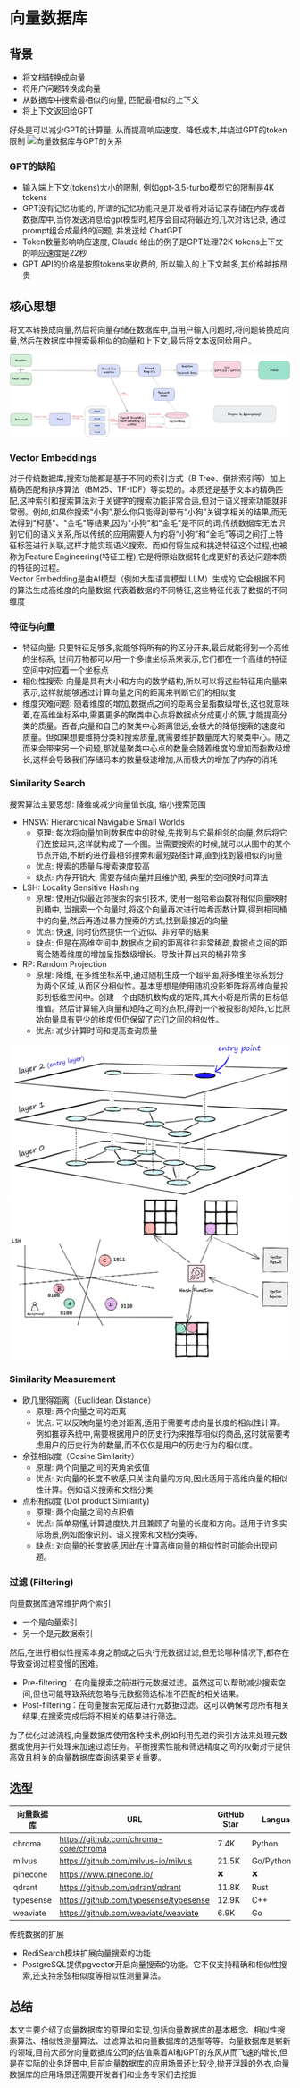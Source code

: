 # 向量数据库

## 背景

- 将文档转换成向量
- 将用户问题转换成向量
- 从数据库中搜索最相似的向量, 匹配最相似的上下文
- 将上下文返回给GPT

好处是可以减少GPT的计算量, 从而提高响应速度、降低成本,并绕过GPT的token限制
![向量数据库与GPT的关系](./images/Vector_Embedding.png)

### GPT的缺陷

- 输入端上下文(tokens)大小的限制, 例如gpt-3.5-turbo模型它的限制是4K tokens
- GPT没有记忆功能的, 所谓的记忆功能只是开发者将对话记录存储在内存或者数据库中,当你发送消息给gpt模型时,程序会自动将最近的几次对话记录, 通过prompt组合成最终的问题, 并发送给 ChatGPT
- Token数量影响响应速度, Claude 给出的例子是GPT处理72K tokens上下文的响应速度是22秒
- GPT API的价格是按照tokens来收费的, 所以输入的上下文越多,其价格越按昂贵

## 核心思想

将文本转换成向量,然后将向量存储在数据库中,当用户输入问题时,将问题转换成向量,然后在数据库中搜索最相似的向量和上下文,最后将文本返回给用户。

![向量数据库检索过程](./../images/向量数据库_检索过程.png)

### Vector Embeddings

对于传统数据库,搜索功能都是基于不同的索引方式（B Tree、倒排索引等）加上精确匹配和排序算法（BM25、TF-IDF）等实现的。本质还是基于文本的精确匹配,这种索引和搜索算法对于关键字的搜索功能非常合适,但对于语义搜索功能就非常弱。例如,如果你搜索“小狗”,那么你只能得到带有“小狗”关键字相关的结果,而无法得到"柯基"、"金毛"等结果,因为"小狗"和"金毛"是不同的词,传统数据库无法识别它们的语义关系,所以传统的应用需要人为的将“小狗”和“金毛”等词之间打上特征标签进行关联,这样才能实现语义搜索。而如何将生成和挑选特征这个过程,也被称为Feature Engineering(特征工程),它是将原始数据转化成更好的表达问题本质的特征的过程。  
Vector Embedding是由AI模型（例如大型语言模型 LLM）生成的,它会根据不同的算法生成高维度的向量数据,代表着数据的不同特征,这些特征代表了数据的不同维度

### 特征与向量

- 特征向量: 只要特征足够多,就能够将所有的狗区分开来,最后就能得到一个高维的坐标系, 世间万物都可以用一个多维坐标系来表示,它们都在一个高维的特征空间中对应着一个坐标点
- 相似性搜索: 向量是具有大小和方向的数学结构,所以可以将这些特征用向量来表示,这样就能够通过计算向量之间的距离来判断它们的相似度
- 维度灾难问题: 随着维度的增加,数据点之间的距离会呈指数级增长,这也就意味着,在高维坐标系中,需要更多的聚类中心点将数据点分成更小的簇,才能提高分类的质量。否者,向量和自己的聚类中心距离很远,会极大的降低搜索的速度和质量。但如果想要维持分类和搜索质量,就需要维护数量庞大的聚类中心。随之而来会带来另一个问题,那就是聚类中心点的数量会随着维度的增加而指数级增长,这样会导致我们存储码本的数量极速增加,从而极大的增加了内存的消耗

### Similarity Search

搜索算法主要思想: 降维或减少向量值长度, 缩小搜索范围

- HNSW: Hierarchical Navigable Small Worlds
  - 原理: 每次将向量加到数据库中的时候,先找到与它最相邻的向量,然后将它们连接起来,这样就构成了一个图。当需要搜索的时候,就可以从图中的某个节点开始,不断的进行最相邻搜索和最短路径计算,直到找到最相似的向量
  - 优点: 搜索的质量与搜索速度较高
  - 缺点: 内存开销大, 需要存储向量并且维护图, 典型的空间换时间算法
- LSH: Locality Sensitive Hashing
  - 原理: 使用近似最近邻搜索的索引技术, 使用一组哈希函数将相似向量映射到桶中, 当搜索一个向量时,将这个向量再次进行哈希函数计算,得到相同桶中的向量,然后再通过暴力搜索的方式,找到最接近的向量
  - 优点: 快速, 同时仍然提供一个近似、非穷举的结果
  - 缺点: 但是在高维空间中,数据点之间的距离往往非常稀疏,数据点之间的距离会随着维度的增加呈指数级增长。导致计算出来的桶非常多
- RP: Random Projection
  - 原理: 降维, 在多维坐标系中,通过随机生成一个超平面,将多维坐标系划分为两个区域,从而区分相似性。基本思想是使用随机投影矩阵将高维向量投影到低维空间中。创建一个由随机数构成的矩阵,其大小将是所需的目标低维值。然后计算输入向量和矩阵之间的点积,得到一个被投影的矩阵,它比原始向量具有更少的维度但仍保留了它们之间的相似性。
  - 优点: 减少计算时间和提高查询质量

![HNSW](./../images/向量数据库_HNSW.jpeg)
![LSH](./../images/向量数据库_LSH.png)

### Similarity Measurement

- 欧几里得距离（Euclidean Distance）
  - 原理: 两个向量之间的距离
  - 优点: 可以反映向量的绝对距离,适用于需要考虑向量长度的相似性计算。例如推荐系统中,需要根据用户的历史行为来推荐相似的商品,这时就需要考虑用户的历史行为的数量,而不仅仅是用户的历史行为的相似度。
- 余弦相似度（Cosine Similarity）
  - 原理: 两个向量之间的夹角余弦值
  - 优点: 对向量的长度不敏感,只关注向量的方向,因此适用于高维向量的相似性计算。例如语义搜索和文档分类
- 点积相似度 (Dot product Similarity)
  - 原理: 两个向量之间的点积值
  - 优点: 简单易懂,计算速度快,并且兼顾了向量的长度和方向。适用于许多实际场景,例如图像识别、语义搜索和文档分类等。
  - 缺点: 对向量的长度敏感,因此在计算高维向量的相似性时可能会出现问题。

### 过滤 (Filtering)

向量数据库通常维护两个索引

- 一个是向量索引
- 另一个是元数据索引

然后,在进行相似性搜索本身之前或之后执行元数据过滤,但无论哪种情况下,都存在导致查询过程变慢的困难。

- Pre-filtering：在向量搜索之前进行元数据过滤。虽然这可以帮助减少搜索空间,但也可能导致系统忽略与元数据筛选标准不匹配的相关结果。
- Post-filtering：在向量搜索完成后进行元数据过滤。这可以确保考虑所有相关结果,在搜索完成后将不相关的结果进行筛选。

为了优化过滤流程,向量数据库使用各种技术,例如利用先进的索引方法来处理元数据或使用并行处理来加速过滤任务。平衡搜索性能和筛选精度之间的权衡对于提供高效且相关的向量数据库查询结果至关重要。

## 选型

| 向量数据库 | URL                                    | GitHub Star | Language      | Cloud |
| ---------- | -------------------------------------- | ----------- | ------------- | ----- |
| chroma     | https://github.com/chroma-core/chroma  | 7.4K        | Python        | ❌     |
| milvus     | https://github.com/milvus-io/milvus    | 21.5K       | Go/Python/C++ | ✅     |
| pinecone   | https://www.pinecone.io/               | ❌           | ❌             | ✅     |
| qdrant     | https://github.com/qdrant/qdrant       | 11.8K       | Rust          | ✅     |
| typesense  | https://github.com/typesense/typesense | 12.9K       | C++           | ❌     |
| weaviate   | https://github.com/weaviate/weaviate   | 6.9K        | Go            | ✅     |

传统数据的扩展

- RediSearch模块扩展向量搜索的功能
- PostgreSQL提供pgvector开启向量搜索的功能。它不仅支持精确和相似性搜索,还支持余弦相似度等相似性测量算法。

## 总结

本文主要介绍了向量数据库的原理和实现,包括向量数据库的基本概念、相似性搜索算法、相似性测量算法、过滤算法和向量数据库的选型等等。向量数据库是崭新的领域,目前大部分向量数据库公司的估值乘着AI和GPT的东风从而飞速的增长,但是在实际的业务场景中,目前向量数据库的应用场景还比较少,抛开浮躁的外衣,向量数据库的应用场景还需要开发者们和业务专家们去挖掘